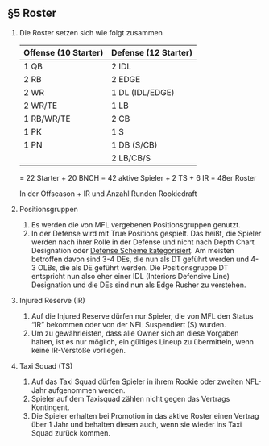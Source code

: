 ## §5 Roster

1. Die Roster setzen sich wie folgt zusammen

   | Offense (10 Starter) | Defense (12 Starter) |
   | -------------------- | -------------------- |
   | 1 QB                 | 2 IDL                |
   | 2 RB                 | 2 EDGE               |
   | 2 WR                 | 1 DL (IDL/EDGE)      |
   | 2 WR/TE              | 1 LB                 |
   | 1 RB/WR/TE           | 2 CB                 |
   | 1 PK                 | 1 S                  |
   | 1 PN                 | 1 DB (S/CB)          |
   |                      | 2 LB/CB/S            |

   = 22 Starter + 20 BNCH = 42 aktive Spieler + 2 TS + 6 IR
   = 48er Roster

   In der Offseason + IR und Anzahl Runden Rookiedraft

2. Positionsgruppen

   1. Es werden die von MFL vergebenen Positionsgruppen genutzt.
   2. In der Defense wird mit True Positions gespielt. Das heißt, die Spieler werden nach ihrer Rolle in der Defense und nicht nach Depth Chart Designation oder [Defense Scheme kategorisiert](https://docs.google.com/document/d/1MlR_KyCao3Lu2Bp6rBlw76wkbELaysRGQl9Lq-PUbws/edit).
      Am meisten betroffen davon sind 3-4 DEs, die nun als DT geführt werden und 4-3 OLBs, die als DE geführt werden.
      Die Positionsgruppe DT entspricht nun also eher einer IDL (Interiors Defensive Line) Designation und die DEs sind nun als Edge Rusher zu verstehen.

3. Injured Reserve (IR)

   1. Auf die Injured Reserve dürfen nur Spieler, die von MFL den Status “IR” bekommen oder von der NFL Suspendiert (S) wurden.
   2. Um zu gewährleisten, dass alle Owner sich an diese Vorgaben halten, ist es nur möglich, ein gültiges Lineup zu übermitteln, wenn keine IR-Verstöße vorliegen.

4. Taxi Squad (TS)

   1. Auf das Taxi Squad dürfen Spieler in ihrem Rookie oder zweiten NFL-Jahr aufgenommen werden.
   2. Spieler auf dem Taxisquad zählen nicht gegen das Vertrags Kontingent.
   3. Die Spieler erhalten bei Promotion in das aktive Roster einen Vertrag über 1 Jahr und behalten diesen auch, wenn sie wieder ins Taxi Squad zurück kommen.
